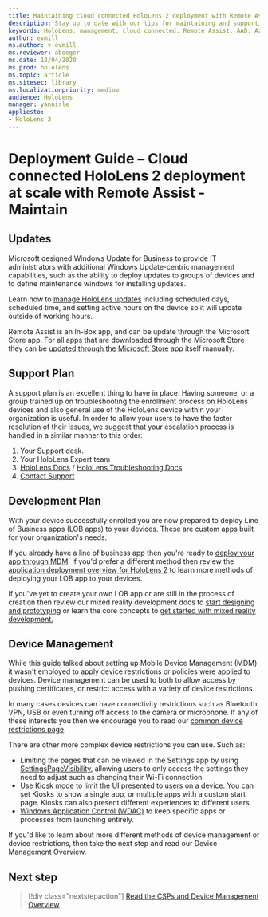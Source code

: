 ```yaml
---
title: Maintaining cloud connected HoloLens 2 deployment with Remote Assist
description: Stay up to date with our tips for maintaining and supporting HoloLens devices over a Cloud Connected network.
keywords: HoloLens, management, cloud connected, Remote Assist, AAD, Azure AD, MDM, Mobile Device Management
author: evmill
ms.author: v-evmill
ms.reviewer: aboeger
ms.date: 12/04/2020
ms.prod: hololens
ms.topic: article
ms.sitesec: library
ms.localizationpriority: medium
audience: HoloLens
manager: yannisle
appliesto:
- HoloLens 2
---
```


# Deployment Guide – Cloud connected HoloLens 2 deployment at scale with Remote Assist - Maintain

## Updates

Microsoft designed Windows Update for Business to provide IT administrators with additional Windows Update-centric management capabilities, such as the ability to deploy updates to groups of devices and to define maintenance windows for installing updates.

Learn how to [manage HoloLens updates](https://docs.microsoft.com/hololens/hololens-updates) including scheduled days, scheduled time, and setting active hours on the device so it will update outside of working hours.

Remote Assist is an In-Box app, and can be update through the Microsoft Store app. For all apps that are downloaded through the Microsoft Store they can be [updated through the Microsoft Store](https://docs.microsoft.com/hololens/holographic-store-apps#update-apps) app itself manually.

## Support Plan

A support plan is an excellent thing to have in place. Having someone, or a group trained up on troubleshooting the enrollment process on HoloLens devices and also general use of the HoloLens device within your organization is useful. In order to allow your users to have the faster resolution of their issues, we suggest that your escalation process is handled in a similar manner to this order:

1. Your Support desk.
2. Your HoloLens Expert team
3. [HoloLens Docs](https://docs.microsoft.com/hololens/) / [HoloLens Troubleshooting Docs](https://docs.microsoft.com/hololens/hololens-troubleshooting)
4. [Contact Support](https://support.serviceshub.microsoft.com/supportforbusiness/create?sapId=e9391227-fa6d-927b-0fff-f96288631b8f)

## Development Plan

With your device successfully enrolled you are now prepared to deploy Line of Business apps (LOB apps) to your devices. These are custom apps built for your organization&#39;s needs.

If you already have a line of business app then you&#39;re ready to [deploy your app through MDM](https://docs.microsoft.com/hololens/app-deploy-intune). If you&#39;d prefer a different method then review the [application deployment overview for HoloLens 2](https://docs.microsoft.com/hololens/app-deploy-overview) to learn more methods of deploying your LOB app to your devices.

If you&#39;ve yet to create your own LOB app or are still in the process of creation then review our mixed reality development docs to [start designing and prototyping](https://docs.microsoft.com/windows/mixed-reality/design/design) or learn the core concepts to [get started with mixed reality development.](https://docs.microsoft.com/windows/mixed-reality/discover/get-started-with-mr)

## Device Management 

While this guide talked about setting up Mobile Device Management (MDM) it wasn't employed to apply device restrictions or policies were applied to devices. Device management can be used to both to allow access by pushing certificates, or restrict access with a variety of device restrictions. 

In many cases devices can have connectivity restrictions such as Bluetooth, VPN, USB or even turning off access to the camera or microphone. If any of these interests you then we encourage you to read our [common device restrictions page](hololens-common-device-restrictions.md).

There are other more complex device restrictions you can use. Such as:

- Limiting the pages that can be viewed in the Settings app by using [SettingsPageVisibility](settings-uri-list.md), allowing users to only access the settings they need to adjust such as changing their Wi-Fi connection.
- Use [Kiosk mode](hololens-kiosk.md) to limit the UI presented to users on a device. You can set Kiosks to show a single app, or multiple apps with a custom start page. Kiosks can also present different experiences to different users.  
- [Windows Application Control (WDAC)](windows-defender-application-control-wdac.md) to keep specific apps or processes from launching entirely.

If you'd like to learn about more different methods of device management or device restrictions, then take the next step and read our Device Management Overview.

## Next step

> [!div class="nextstepaction"]
> [Read the CSPs and Device Management Overview](hololens-csp-policy-overview.md)